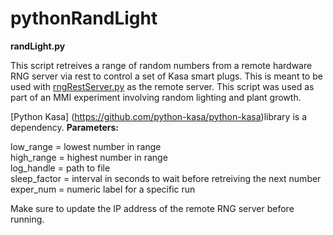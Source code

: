 # pythonRandLight
**randLight.py**<p>
  This script retreives a range of random numbers from a remote hardware RNG server via rest to control a set of Kasa smart plugs. This is meant to be used with [rngRestServer.py](https://github.com/deckerEnigmatic/rngRESTServer) as the remote server. This script was used as part of an MMI experiment involving random lighting and plant growth.<p> [Python Kasa] (https://github.com/python-kasa/python-kasa)library is a dependency.
    **Parameters:** <p>
      low_range = lowest number in range <br/>
      high_range = highest number in range <br/>
      log_handle = path to file <br/>
      sleep_factor = interval in seconds to wait before retreiving the next number </br>
      exper_num = numeric label for a specific run <p>
  
  Make sure to update the IP address of the remote RNG server before running.
      
      
